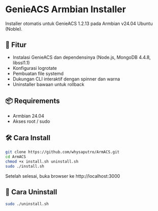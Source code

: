# GenieACS Armbian Installer

Installer otomatis untuk GenieACS 1.2.13 pada Armbian v24.04 Ubuntu (Noble).

## 🚀 Fitur

- Instalasi GenieACS dan dependensinya (Node.js, MongoDB 4.4.8, libssl1.1)
- Konfigurasi logrotate
- Pembuatan file systemd
- Dukungan CLI interaktif dengan spinner dan warna
- Uninstaller bawaan untuk rollback

## 📦 Requirements

- Armbian 24.04
- Akses root / sudo

## 🛠️ Cara Install

```bash
git clone https://github.com/whysaputro/ArmACS.git
cd ArmACS
chmod +x install.sh uninstall.sh
sudo ./install.sh
```

Setelah selesai, buka browser ke http://localhost:3000

## 🔁 Cara Uninstall

```bash
sudo ./uninstall.sh
```
